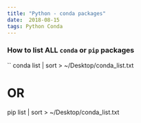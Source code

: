 ```yaml
---
title: "Python - conda packages"
date:  2018-08-15
tags: Python Conda
---
```


### How to list ALL `conda` or `pip` packages

``
conda list | sort > ~/Desktop/conda_list.txt

# OR

pip list | sort > ~/Desktop/conda_list.txt
```

